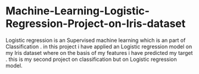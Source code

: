 # Machine-Learning-Logistic-Regression-Project-on-Iris-dataset
Logistic regression is an Supervised machine learning which is an part of Classification .
in this project i have applied an Logistic regression model on my Iris dataset where on the basis of my features i have predicted my target .
this is my second project on classification but on Logistic regression model.

